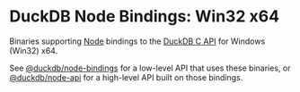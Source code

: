 # DuckDB Node Bindings: Win32 x64

Binaries supporting [Node](https://nodejs.org/) bindings to the [DuckDB C API](https://duckdb.org/docs/api/c/overview) for Windows (Win32) x64.

See [@duckdb/node-bindings](https://www.npmjs.com/package/@duckdb/node-bindings) for a low-level API that uses these binaries, or [@duckdb/node-api](https://www.npmjs.com/package/@duckdb/node-api) for a high-level API built on those bindings.
